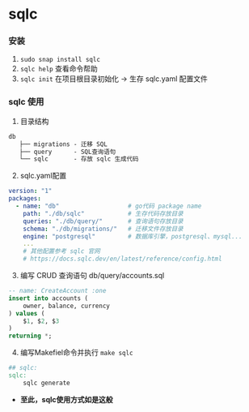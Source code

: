 # sqlc 

### 安装
1. `sudo snap install sqlc`
1. `sqlc help` 查看命令帮助
1. `sqlc init` 在项目根目录初始化 -> 生存 sqlc.yaml 配置文件

### sqlc 使用
1. 目录结构
``` txt
db
   ├── migrations - 迁移 SQL
   ├── query      - SQL查询语句
   └── sqlc       - 存放 sqlc 生成代码
```
2. sqlc.yaml配置
``` yaml
version: "1"
packages:
  - name: "db"                   # go代码 package name
    path: "./db/sqlc"            # 生存代码存放目录
    queries: "./db/query/"       # 查询语句存放目录
    schema: "./db/migrations/"   # 迁移文件存放目录
    engine: "postgresql"         # 数据库引擎，postgresql、mysql...
    ...
    # 其他配置参考 sqlc 官网
    # https://docs.sqlc.dev/en/latest/reference/config.html
```
3. 编写 CRUD 查询语句 
db/query/accounts.sql
``` sql
-- name: CreateAccount :one
insert into accounts (
    owner, balance, currency
) values (
    $1, $2, $3
)
returning *;
```

4. 编写Makefiel命令并执行 `make sqlc`
``` Makefile
## sqlc:
sqlc:
	sqlc generate
```
- **至此，sqlc使用方式如是这般**
    